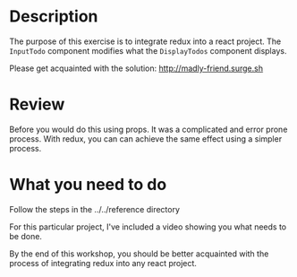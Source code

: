 # Description

The purpose of this exercise is to integrate redux into a react project. The `InputTodo` component modifies what the `DisplayTodos` component displays. 

Please get acquainted with the solution: http://madly-friend.surge.sh

# Review

Before you would do this using props. It was a complicated and error prone process. With redux, you can can achieve the same effect using a simpler process.

# What you need to do

Follow the steps in the ../../reference directory

For this particular project, I've included a video showing you what needs to be done.

By the end of this workshop, you should be better acquainted with the process of integrating redux into any react project.

